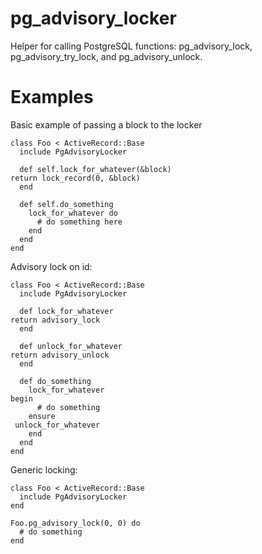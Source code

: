 pg_advisory_locker
==================

Helper for calling PostgreSQL functions: pg_advisory_lock,
pg_advisory_try_lock, and pg_advisory_unlock.

Examples
========

Basic example of passing a block to the locker

    class Foo < ActiveRecord::Base
      include PgAdvisoryLocker

      def self.lock_for_whatever(&block)
	return lock_record(0, &block)
      end

      def self.do_something
        lock_for_whatever do
          # do something here
        end
      end
    end

Advisory lock on id:

    class Foo < ActiveRecord::Base
      include PgAdvisoryLocker

      def lock_for_whatever
	return advisory_lock
      end

      def unlock_for_whatever
	return advisory_unlock
      end

      def do_something
        lock_for_whatever
	begin
          # do something
        ensure
	 unlock_for_whatever
        end
      end
    end

Generic locking:

    class Foo < ActiveRecord::Base
      include PgAdvisoryLocker
    end

    Foo.pg_advisory_lock(0, 0) do
      # do something
    end
